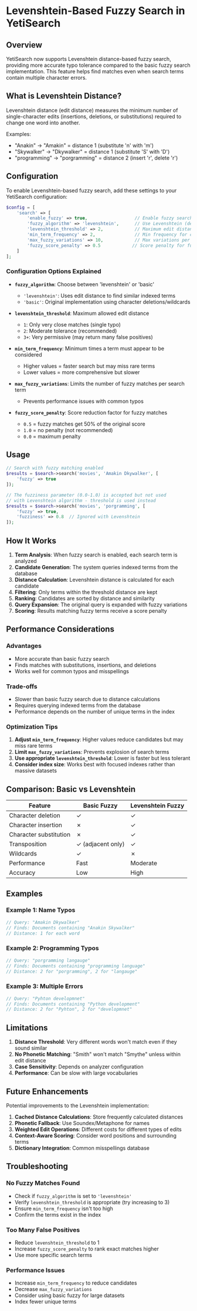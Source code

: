 # Levenshtein-Based Fuzzy Search in YetiSearch

## Overview

YetiSearch now supports Levenshtein distance-based fuzzy search, providing more accurate typo tolerance compared to the basic fuzzy search implementation. This feature helps find matches even when search terms contain multiple character errors.

## What is Levenshtein Distance?

Levenshtein distance (edit distance) measures the minimum number of single-character edits (insertions, deletions, or substitutions) required to change one word into another.

Examples:
- "Anakin" → "Amakin" = distance 1 (substitute 'n' with 'm')
- "Skywalker" → "Dkywalker" = distance 1 (substitute 'S' with 'D')
- "programming" → "porgramming" = distance 2 (insert 'r', delete 'r')

## Configuration

To enable Levenshtein-based fuzzy search, add these settings to your YetiSearch configuration:

```php
$config = [
    'search' => [
        'enable_fuzzy' => true,                  // Enable fuzzy search
        'fuzzy_algorithm' => 'levenshtein',      // Use Levenshtein (default: 'basic')
        'levenshtein_threshold' => 2,            // Maximum edit distance (default: 2)
        'min_term_frequency' => 2,               // Min frequency for candidate terms (default: 2)
        'max_fuzzy_variations' => 10,            // Max variations per term (default: 10)
        'fuzzy_score_penalty' => 0.5            // Score penalty for fuzzy matches (default: 0.5)
    ]
];
```

### Configuration Options Explained

- **`fuzzy_algorithm`**: Choose between 'levenshtein' or 'basic'
  - `'levenshtein'`: Uses edit distance to find similar indexed terms
  - `'basic'`: Original implementation using character deletions/wildcards

- **`levenshtein_threshold`**: Maximum allowed edit distance
  - `1`: Only very close matches (single typo)
  - `2`: Moderate tolerance (recommended)
  - `3+`: Very permissive (may return many false positives)

- **`min_term_frequency`**: Minimum times a term must appear to be considered
  - Higher values = faster search but may miss rare terms
  - Lower values = more comprehensive but slower

- **`max_fuzzy_variations`**: Limits the number of fuzzy matches per search term
  - Prevents performance issues with common typos

- **`fuzzy_score_penalty`**: Score reduction factor for fuzzy matches
  - `0.5` = fuzzy matches get 50% of the original score
  - `1.0` = no penalty (not recommended)
  - `0.0` = maximum penalty

## Usage

```php
// Search with fuzzy matching enabled
$results = $search->search('movies', 'Amakin Dkywalker', [
    'fuzzy' => true
]);

// The fuzziness parameter (0.0-1.0) is accepted but not used
// with Levenshtein algorithm - threshold is used instead
$results = $search->search('movies', 'porgramming', [
    'fuzzy' => true,
    'fuzziness' => 0.8  // Ignored with Levenshtein
]);
```

## How It Works

1. **Term Analysis**: When fuzzy search is enabled, each search term is analyzed
2. **Candidate Generation**: The system queries indexed terms from the database
3. **Distance Calculation**: Levenshtein distance is calculated for each candidate
4. **Filtering**: Only terms within the threshold distance are kept
5. **Ranking**: Candidates are sorted by distance and similarity
6. **Query Expansion**: The original query is expanded with fuzzy variations
7. **Scoring**: Results matching fuzzy terms receive a score penalty

## Performance Considerations

### Advantages
- More accurate than basic fuzzy search
- Finds matches with substitutions, insertions, and deletions
- Works well for common typos and misspellings

### Trade-offs
- Slower than basic fuzzy search due to distance calculations
- Requires querying indexed terms from the database
- Performance depends on the number of unique terms in the index

### Optimization Tips

1. **Adjust `min_term_frequency`**: Higher values reduce candidates but may miss rare terms
2. **Limit `max_fuzzy_variations`**: Prevents explosion of search terms
3. **Use appropriate `levenshtein_threshold`**: Lower is faster but less tolerant
4. **Consider index size**: Works best with focused indexes rather than massive datasets

## Comparison: Basic vs Levenshtein

| Feature | Basic Fuzzy | Levenshtein Fuzzy |
|---------|-------------|-------------------|
| Character deletion | ✓ | ✓ |
| Character insertion | ✗ | ✓ |
| Character substitution | ✗ | ✓ |
| Transposition | ✓ (adjacent only) | ✓ |
| Wildcards | ✓ | ✗ |
| Performance | Fast | Moderate |
| Accuracy | Low | High |

## Examples

### Example 1: Name Typos
```php
// Query: "Amakin Dkywalker" 
// Finds: Documents containing "Anakin Skywalker"
// Distance: 1 for each word
```

### Example 2: Programming Typos
```php
// Query: "porgramming langauge"
// Finds: Documents containing "programming language"
// Distance: 2 for "porgramming", 2 for "langauge"
```

### Example 3: Multiple Errors
```php
// Query: "Pyhton developmnet"
// Finds: Documents containing "Python development"
// Distance: 2 for "Pyhton", 2 for "developmnet"
```

## Limitations

1. **Distance Threshold**: Very different words won't match even if they sound similar
2. **No Phonetic Matching**: "Smith" won't match "Smythe" unless within edit distance
3. **Case Sensitivity**: Depends on analyzer configuration
4. **Performance**: Can be slow with large vocabularies

## Future Enhancements

Potential improvements to the Levenshtein implementation:

1. **Cached Distance Calculations**: Store frequently calculated distances
2. **Phonetic Fallback**: Use Soundex/Metaphone for names
3. **Weighted Edit Operations**: Different costs for different types of edits
4. **Context-Aware Scoring**: Consider word positions and surrounding terms
5. **Dictionary Integration**: Common misspellings database

## Troubleshooting

### No Fuzzy Matches Found
- Check if `fuzzy_algorithm` is set to `'levenshtein'`
- Verify `levenshtein_threshold` is appropriate (try increasing to 3)
- Ensure `min_term_frequency` isn't too high
- Confirm the terms exist in the index

### Too Many False Positives
- Reduce `levenshtein_threshold` to 1
- Increase `fuzzy_score_penalty` to rank exact matches higher
- Use more specific search terms

### Performance Issues
- Increase `min_term_frequency` to reduce candidates
- Decrease `max_fuzzy_variations`
- Consider using basic fuzzy for large datasets
- Index fewer unique terms